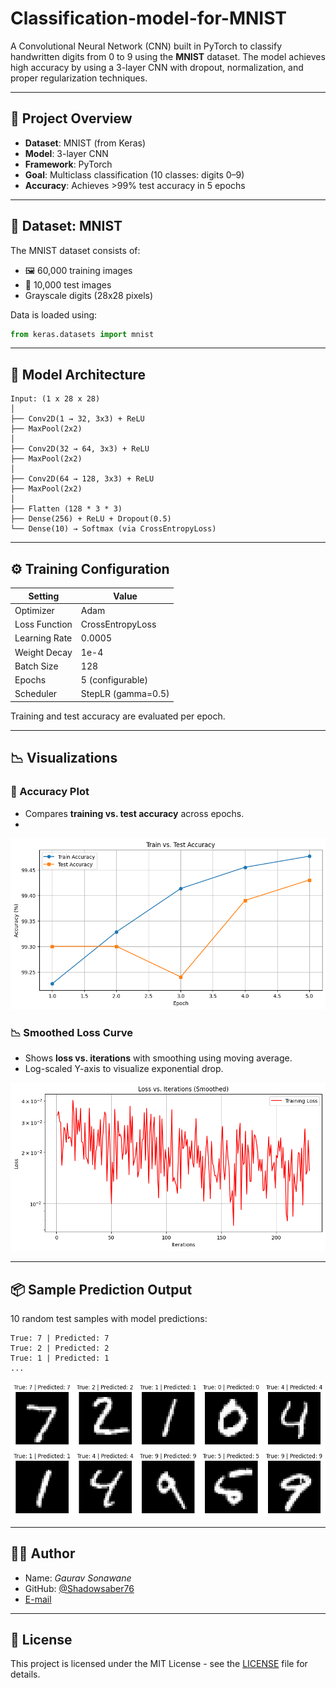 # Classification-model-for-MNIST

A Convolutional Neural Network (CNN) built in PyTorch to classify handwritten digits from 0 to 9 using the **MNIST** dataset. The model achieves high accuracy by using a 3-layer CNN with dropout, normalization, and proper regularization techniques.

---

## 📌 Project Overview

- **Dataset**: MNIST (from Keras)
- **Model**: 3-layer CNN
- **Framework**: PyTorch
- **Goal**: Multiclass classification (10 classes: digits 0–9)
- **Accuracy**: Achieves >99% test accuracy in 5 epochs

---

## 📁 Dataset: MNIST

The MNIST dataset consists of:
- 🖼️ 60,000 training images
- 🧪 10,000 test images
- Grayscale digits (28x28 pixels)

Data is loaded using:
```python
from keras.datasets import mnist
```

---

## 🧠 Model Architecture

```text
Input: (1 x 28 x 28)
│
├── Conv2D(1 → 32, 3x3) + ReLU
├── MaxPool(2x2)
│
├── Conv2D(32 → 64, 3x3) + ReLU
├── MaxPool(2x2)
│
├── Conv2D(64 → 128, 3x3) + ReLU
├── MaxPool(2x2)
│
├── Flatten (128 * 3 * 3)
├── Dense(256) + ReLU + Dropout(0.5)
└── Dense(10) → Softmax (via CrossEntropyLoss)
```

---

## ⚙️ Training Configuration

| Setting           | Value               |
|------------------|---------------------|
| Optimizer        | Adam                |
| Loss Function    | CrossEntropyLoss     |
| Learning Rate    | 0.0005              |
| Weight Decay     | 1e-4                |
| Batch Size       | 128                 |
| Epochs           | 5 (configurable)   |
| Scheduler        | StepLR (gamma=0.5)  |

Training and test accuracy are evaluated per epoch.

---

## 📉 Visualizations

### 🔺 Accuracy Plot
- Compares **training vs. test accuracy** across epochs.
- 
![Train VS TEST](https://github.com/Shadowsaber76/Classification-model-for-MNIST/blob/main/Data/Train%20vs.%20Test%20Accuracy%20Curve.png?raw=true)

### 📉 Smoothed Loss Curve
- Shows **loss vs. iterations** with smoothing using moving average.
- Log-scaled Y-axis to visualize exponential drop.

![LOSS VS ITERATIONS](https://github.com/Shadowsaber76/Classification-model-for-MNIST/blob/main/Data/Loss%20vs.%20Iterations.png?raw=true)

---

## 📦 Sample Prediction Output

10 random test samples with model predictions:

```
True: 7 | Predicted: 7
True: 2 | Predicted: 2
True: 1 | Predicted: 1
...
```
![Sample Predictions](https://github.com/Shadowsaber76/Classification-model-for-MNIST/blob/main/Data/Results.png?raw=true)

---

## 👨‍💻 Author

- Name: *Gaurav Sonawane*
- GitHub: [@Shadowsaber76](https://github.com/Shadowsaber76)
- [E-mail](mailto:f20241310@pilani.bits-pilani.ac.in?subject=[GitHub]%20MNIST%20Classifier)

---

## 📝 License

This project is licensed under the MIT License - see the [LICENSE](LICENSE) file for details.
